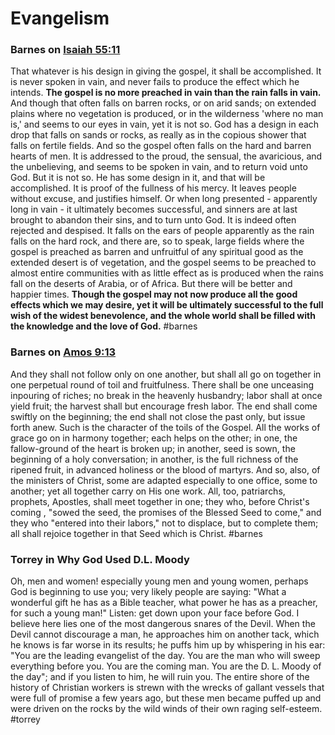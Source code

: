 # Evangelism

### Barnes on [Isaiah 55:11](Isaiah55#v.11)

That whatever is his design in giving the gospel, it shall be accomplished. It is never spoken in vain, and never fails to produce the effect which he intends. **The gospel is no more preached in vain than the rain falls in vain.** And though that often falls on barren rocks, or on arid sands; on extended plains where no vegetation is produced, or in the wilderness 'where no man is,' and seems to our eyes in vain, yet it is not so. God has a design in each drop that falls on sands or rocks, as really as in the copious shower that falls on fertile fields. And so the gospel often falls on the hard and barren hearts of men. It is addressed to the proud, the sensual, the avaricious, and the unbelieving, and seems to be spoken in vain, and to return void unto God. But it is not so. He has some design in it, and that will be accomplished. It is proof of the fullness of his mercy. It leaves people without excuse, and justifies himself. Or when long presented - apparently long in vain - it ultimately becomes successful, and sinners are at last brought to abandon their sins, and to turn unto God. It is indeed often rejected and despised. It falls on the ears of people apparently as the rain falls on the hard rock, and there are, so to speak, large fields where the gospel is preached as barren and unfruitful of any spiritual good as the extended desert is of vegetation, and the gospel seems to be preached to almost entire communities with as little effect as is produced when the rains fall on the deserts of Arabia, or of Africa. But there will be better and happier times. **Though the gospel may not now produce all the good effects which we may desire, yet it will be ultimately successful to the full wish of the widest benevolence, and the whole world shall be filled with the knowledge and the love of God.**
#barnes 

### Barnes on [Amos 9:13](Amos9#v.13)
And they shall not follow only on one another, but shall all go on together in one perpetual round of toil and fruitfulness. There shall be one unceasing inpouring of riches; no break in the heavenly husbandry; labor shall at once yield fruit; the harvest shall but encourage fresh labor. The end shall come swiftly on the beginning; the end shall not close the past only, but issue forth anew. Such is the character of the toils of the Gospel. All the works of grace go on in harmony together; each helps on the other; in one, the fallow-ground of the heart is broken up; in another, seed is sown, the beginning of a holy conversation; in another, is the full richness of the ripened fruit, in advanced holiness or the blood of martyrs. And so, also, of the ministers of Christ, some are adapted especially to one office, some to another; yet all together carry on His one work. All, too, patriarchs, prophets, Apostles, shall meet together in one; they who, before Christ's coming , "sowed the seed, the promises of the Blessed Seed to come," and they who "entered into their labors," not to displace, but to complete them; all shall rejoice together in that Seed which is Christ.
#barnes 

### Torrey in Why God Used D.L. Moody
Oh, men and women! especially young men and young women, perhaps God is beginning to use you; very likely people are saying: "What a wonderful gift he has as a Bible teacher, what power he has as a preacher, for such a young man!" Listen: get down upon your face before God. I believe here lies one of the most dangerous snares of the Devil. When the Devil cannot discourage a man, he approaches him on another tack, which he knows is far worse in its results; he puffs him up by whispering in his ear: "You are the leading evangelist of the day. You are the man who will sweep everything before you. You are the coming man. You are the D. L. Moody of the day"; and if you listen to him, he will ruin you. The entire shore of the history of Christian workers is strewn with the wrecks of gallant vessels that were full of promise a few years ago, but these men became puffed up and were driven on the rocks by the wild winds of their own raging self-esteem.
#torrey
